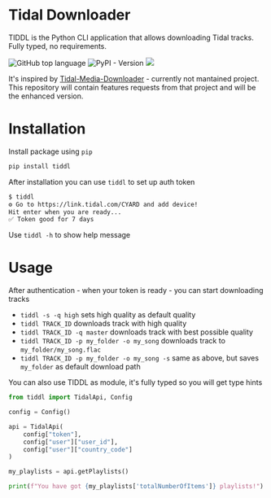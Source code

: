 # Tidal Downloader

TIDDL is the Python CLI application that allows downloading Tidal tracks.
Fully typed, no requirements.

![GitHub top language](https://img.shields.io/github/languages/top/oskvr37/tiddl?style=for-the-badge)
![PyPI - Version](https://img.shields.io/pypi/v/tiddl?style=for-the-badge)
[<img src="https://img.shields.io/badge/gitmoji-%20😜%20😍-FFDD67.svg?style=for-the-badge" />](https://gitmoji.dev)

It's inspired by [Tidal-Media-Downloader](https://github.com/yaronzz/Tidal-Media-Downloader) - currently not mantained project.
This repository will contain features requests from that project and will be the enhanced version.

# Installation

Install package using `pip`

```bash
pip install tiddl
```

After installation you can use `tiddl` to set up auth token

```bash
$ tiddl
⚙️ Go to https://link.tidal.com/CYARD and add device!
Hit enter when you are ready...
✅ Token good for 7 days
```

Use `tiddl -h` to show help message

# Usage

After authentication - when your token is ready - you can start downloading tracks

- `tiddl -s -q high` sets high quality as default quality
- `tiddl TRACK_ID` downloads track with high quality
- `tiddl TRACK_ID -q master` downloads track with best possible quality
- `tiddl TRACK_ID -p my_folder -o my_song` downloads track to `my_folder/my_song.flac`
- `tiddl TRACK_ID -p my_folder -o my_song -s` same as above, but saves `my_folder` as default download path

You can also use TIDDL as module, it's fully typed so you will get type hints

```python
from tiddl import TidalApi, Config

config = Config()

api = TidalApi(
	config["token"],
	config["user"]["user_id"],
	config["user"]["country_code"]
)

my_playlists = api.getPlaylists()

print(f"You have got {my_playlists['totalNumberOfItems']} playlists!")
```
